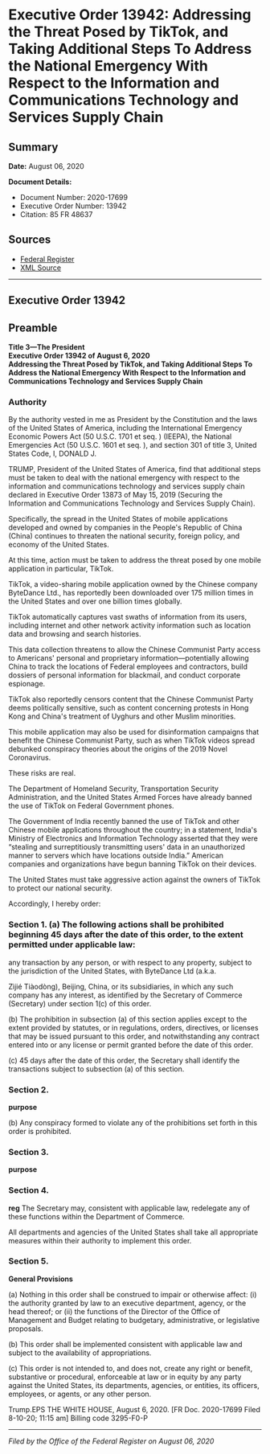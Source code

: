 # Executive Order 13942: Addressing the Threat Posed by TikTok, and Taking Additional Steps To Address the National Emergency With Respect to the Information and Communications Technology and Services Supply Chain

## Summary

**Date:** August 06, 2020

**Document Details:**
- Document Number: 2020-17699
- Executive Order Number: 13942
- Citation: 85 FR 48637

## Sources
- [Federal Register](https://www.federalregister.gov/documents/2020/08/11/2020-17699/addressing-the-threat-posed-by-tiktok-and-taking-additional-steps-to-address-the-national-emergency)
- [XML Source](https://www.federalregister.gov/documents/full_text/xml/2020/08/11/2020-17699.xml)

---

## Executive Order 13942

## Preamble

**Title 3—The President**  
**Executive Order 13942 of August 6, 2020**  
**Addressing the Threat Posed by TikTok, and Taking Additional Steps To Address the National Emergency With Respect to the Information and Communications Technology and Services Supply Chain**

### Authority

By the authority vested in me as President by the Constitution and the laws of the United States of America, including the International Emergency Economic Powers Act (50 U.S.C. 1701 
et seq.
) (IEEPA), the National Emergencies Act (50 U.S.C. 1601 
et seq.
), and section 301 of title 3, United States Code,
I, DONALD J.

TRUMP, President of the United States of America, find that additional steps must be taken to deal with the national emergency with respect to the information and communications technology and services supply chain declared in Executive Order 13873 of May 15, 2019 (Securing the Information and Communications Technology and Services Supply Chain).

Specifically, the spread in the United States of mobile applications developed and owned by companies in the People's Republic of China (China) continues to threaten the national security, foreign policy, and economy of the United States.

At this time, action must be taken to address the threat posed by one mobile application in particular, TikTok.

TikTok, a video-sharing mobile application owned by the Chinese company ByteDance Ltd., has reportedly been downloaded over 175 million times in the United States and over one billion times globally.

TikTok automatically captures vast swaths of information from its users, including internet and other network activity information such as location data and browsing and search histories.

This data collection threatens to allow the Chinese Communist Party access to Americans' personal and proprietary information—potentially allowing China to track the locations of Federal employees and contractors, build dossiers of personal information for blackmail, and conduct corporate espionage.

TikTok also reportedly censors content that the Chinese Communist Party deems politically sensitive, such as content concerning protests in Hong Kong and China's treatment of Uyghurs and other Muslim minorities.

This mobile application may also be used for disinformation campaigns that benefit the Chinese Communist Party, such as when TikTok videos spread debunked conspiracy theories about the origins of the 2019 Novel Coronavirus.

These risks are real.

The Department of Homeland Security, Transportation Security Administration, and the United States Armed Forces have already banned the use of TikTok on Federal Government phones.

The Government of India recently banned the use of TikTok and other Chinese mobile applications throughout the country; in a statement, India's Ministry of Electronics and Information Technology asserted that they were “stealing and surreptitiously transmitting users' data in an unauthorized manner to servers which have locations outside India.” American companies and organizations have begun banning TikTok on their devices.

The United States must take aggressive action against the owners of TikTok to protect our national security.

Accordingly, I hereby order:
### Section 1. (a) The following actions shall be prohibited beginning 45 days after the date of this order, to the extent permitted under applicable law: 

any transaction by any person, or with respect to any property, subject to the jurisdiction of the United States, with ByteDance Ltd (a.k.a.

Zìjié Tiàodòng), Beijing, China, or its subsidiaries, in which any such company has any interest, as identified by the Secretary of Commerce (Secretary) under section 1(c) of this order.

(b) The prohibition in subsection (a) of this section applies except to the extent provided by statutes, or in regulations, orders, directives, or licenses that may be issued pursuant to this order, and notwithstanding any contract entered into or any license or permit granted before the date of this order.

(c) 45 days after the date of this order, the Secretary shall identify the transactions subject to subsection (a) of this section.
### Section 2.

**purpose**

(b) Any conspiracy formed to violate any of the prohibitions set forth in this order is prohibited.
### Section 3.

**purpose**

### Section 4.

**reg**
 The Secretary may, consistent with applicable law, redelegate any of these functions within the Department of Commerce.

All departments and agencies of the United States shall take all appropriate measures within their authority to implement this order.
### Section 5.

**General Provisions**

(a) Nothing in this order shall be construed to impair or otherwise affect:
    (i) the authority granted by law to an executive department, agency, or the head thereof; or
    (ii) the functions of the Director of the Office of Management and Budget relating to budgetary, administrative, or legislative proposals.

(b) This order shall be implemented consistent with applicable law and subject to the availability of appropriations.

(c) This order is not intended to, and does not, create any right or benefit, substantive or procedural, enforceable at law or in equity by any party against the United States, its departments, agencies, or entities, its officers, employees, or agents, or any other person.

Trump.EPS
THE WHITE HOUSE,
August 6, 2020.
[FR Doc. 2020-17699 
Filed 8-10-20; 11:15 am]
Billing code 3295-F0-P

---

*Filed by the Office of the Federal Register on August 06, 2020*
